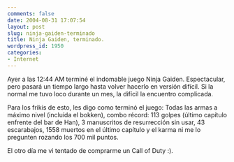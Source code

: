 ```yaml
---
comments: false
date: 2004-08-31 17:07:54
layout: post
slug: ninja-gaiden-terminado
title: Ninja Gaiden, terminado.
wordpress_id: 1950
categories:
- Internet
---
```


Ayer a las 12:44 AM terminé el indomable juego Ninja Gaiden. Espectacular, pero pasará un tiempo largo hasta volver hacerlo en versión difícil. Si la normal me tuvo loco durante un mes, la difícil la encuentro complicada.





Para los frikis de esto, les digo como terminó el juego: Todas las armas a máximo nivel (incluída el bokken), combo récord: 113 golpes (último capítulo enfrente del bar de Han), 3 manuscritos de resurrección sin usar, 43 escarabajos, 1558 muertos en el último capítulo y el karma ni me lo pregunten rozando los 700 mil puntos.





El otro día me vi tentado de comprarme un Call of Duty :).




 
